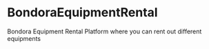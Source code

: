 # BondoraEquipmentRental
Bondora Equipment Rental Platform where you can rent out different equipments 
